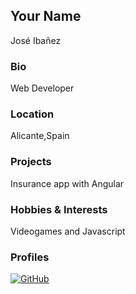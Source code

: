 ## Your Name
José Ibañez

### Bio
Web Developer

### Location
Alicante,Spain

### Projects
Insurance app with Angular

### Hobbies & Interests
Videogames and Javascript

### Profiles
[![GitHub][github-img]](https://github.com/drunkedMonkey)

<!-- Don't edit the below 2 lines -->
[twitter-img]: https://i.imgur.com/wWzX9uB.png
[github-img]: https://i.imgur.com/9I6NRUm.png